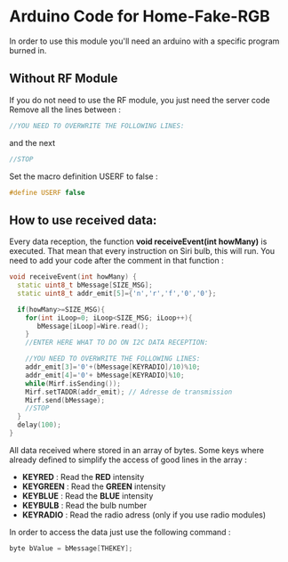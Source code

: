 # Arduino Code for Home-Fake-RGB
In order to use this module you'll need an arduino with a specific program burned in.

## Without RF Module
If you do not need to use the RF module, you just need the server code
Remove all the lines between :

```cpp
//YOU NEED TO OVERWRITE THE FOLLOWING LINES:
```
and the next 
```cpp 
//STOP
```

Set the macro definition USERF to false :
```cpp
#define USERF false
```

## How to use received data:
Every data reception, the function __void receiveEvent(int howMany)__ is executed.
That mean that every instruction on Siri bulb, this will run.
You need to add your code after the comment in that function :

```cpp
void receiveEvent(int howMany) {
  static uint8_t bMessage[SIZE_MSG];
  static uint8_t addr_emit[5]={'n','r','f','0','0'};

  if(howMany>=SIZE_MSG){
    for(int iLoop=0; iLoop<SIZE_MSG; iLoop++){
       bMessage[iLoop]=Wire.read();
    }
    //ENTER HERE WHAT TO DO ON I2C DATA RECEPTION:

    //YOU NEED TO OVERWRITE THE FOLLOWING LINES:
    addr_emit[3]='0'+(bMessage[KEYRADIO]/10)%10;
    addr_emit[4]='0'+ bMessage[KEYRADIO]%10;
    while(Mirf.isSending());
    Mirf.setTADDR(addr_emit); // Adresse de transmission
    Mirf.send(bMessage);
    //STOP
  }
  delay(100);
}
```

All data received where stored in an array of bytes.
Some keys where already defined to simplify the access of good lines in the array :
* **KEYRED** : Read the __RED__ intensity
* **KEYGREEN** : Read the __GREEN__ intensity
* **KEYBLUE** : Read the __BLUE__ intensity
* **KEYBULB** : Read the bulb number
* **KEYRADIO** : Read the radio adress (only if you use radio modules)

In order to access the data just use the following command :
```cpp
byte bValue = bMessage[THEKEY];
```
